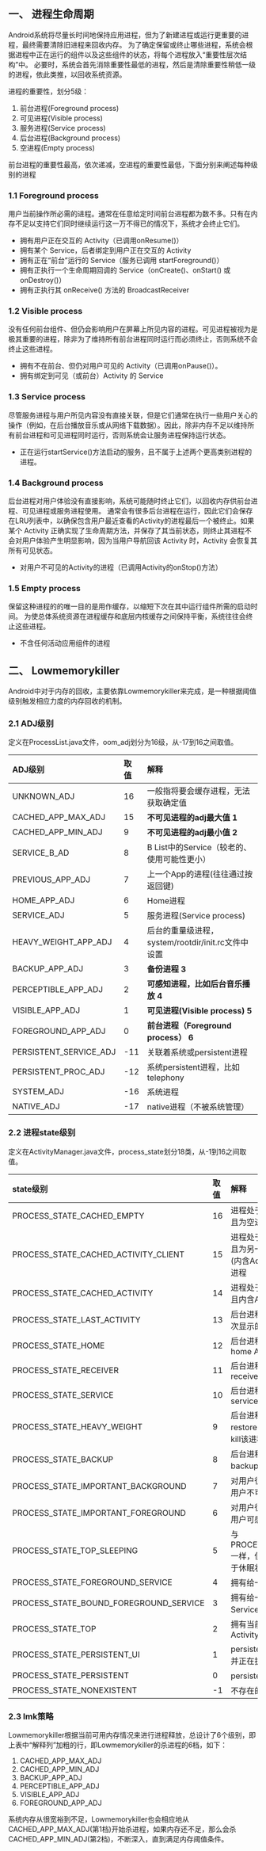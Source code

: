 ## 一、 进程生命周期

Android系统将尽量长时间地保持应用进程，但为了新建进程或运行更重要的进程，最终需要清除旧进程来回收内存。 为了确定保留或终止哪些进程，系统会根据进程中正在运行的组件以及这些组件的状态，将每个进程放入“重要性层次结构”中。 必要时，系统会首先消除重要性最低的进程，然后是清除重要性稍低一级的进程，依此类推，以回收系统资源。

进程的重要性，划分5级：

1. 前台进程(Foreground process)
2. 可见进程(Visible process)
3. 服务进程(Service process)
4. 后台进程(Background process)
5. 空进程(Empty process)

前台进程的重要性最高，依次递减，空进程的重要性最低，下面分别来阐述每种级别的进程

### 1.1 Foreground process

用户当前操作所必需的进程。通常在任意给定时间前台进程都为数不多。只有在内存不足以支持它们同时继续运行这一万不得已的情况下，系统才会终止它们。

- 拥有用户正在交互的 Activity（已调用onResume()）
- 拥有某个 Service，后者绑定到用户正在交互的 Activity
- 拥有正在“前台”运行的 Service（服务已调用 startForeground()）
- 拥有正执行一个生命周期回调的 Service（onCreate()、onStart() 或 onDestroy()）
- 拥有正执行其 onReceive() 方法的 BroadcastReceiver

### 1.2 Visible process

没有任何前台组件、但仍会影响用户在屏幕上所见内容的进程。可见进程被视为是极其重要的进程，除非为了维持所有前台进程同时运行而必须终止，否则系统不会终止这些进程。

- 拥有不在前台、但仍对用户可见的 Activity（已调用onPause()）。
- 拥有绑定到可见（或前台）Activity 的 Service

### 1.3 Service process

尽管服务进程与用户所见内容没有直接关联，但是它们通常在执行一些用户关心的操作（例如，在后台播放音乐或从网络下载数据）。因此，除非内存不足以维持所有前台进程和可见进程同时运行，否则系统会让服务进程保持运行状态。

- 正在运行startService()方法启动的服务，且不属于上述两个更高类别进程的进程。

### 1.4 Background process

后台进程对用户体验没有直接影响，系统可能随时终止它们，以回收内存供前台进程、可见进程或服务进程使用。 通常会有很多后台进程在运行，因此它们会保存在LRU列表中，以确保包含用户最近查看的Activity的进程最后一个被终止。如果某个 Activity 正确实现了生命周期方法，并保存了其当前状态，则终止其进程不会对用户体验产生明显影响，因为当用户导航回该 Activity 时，Activity 会恢复其所有可见状态。

- 对用户不可见的Activity的进程（已调用Activity的onStop()方法）

### 1.5 Empty process

保留这种进程的的唯一目的是用作缓存，以缩短下次在其中运行组件所需的启动时间。 为使总体系统资源在进程缓存和底层内核缓存之间保持平衡，系统往往会终止这些进程。

- 不含任何活动应用组件的进程

## 二、 Lowmemorykiller

Android中对于内存的回收，主要依靠Lowmemorykiller来完成，是一种根据阈值级别触发相应力度的内存回收的机制。

### 2.1 ADJ级别

定义在ProcessList.java文件，oom_adj划分为16级，从-17到16之间取值。

| ADJ级别                | 取值 | 解释                                               |
| :--------------------- | :--- | :------------------------------------------------- |
| UNKNOWN_ADJ            | 16   | 一般指将要会缓存进程，无法获取确定值               |
| CACHED_APP_MAX_ADJ     | 15   | **不可见进程的adj最大值 1**                        |
| CACHED_APP_MIN_ADJ     | 9    | **不可见进程的adj最小值 2**                        |
| SERVICE_B_AD           | 8    | B List中的Service（较老的、使用可能性更小）        |
| PREVIOUS_APP_ADJ       | 7    | 上一个App的进程(往往通过按返回键)                  |
| HOME_APP_ADJ           | 6    | Home进程                                           |
| SERVICE_ADJ            | 5    | 服务进程(Service process)                          |
| HEAVY_WEIGHT_APP_ADJ   | 4    | 后台的重量级进程，system/rootdir/init.rc文件中设置 |
| BACKUP_APP_ADJ         | 3    | **备份进程 3**                                     |
| PERCEPTIBLE_APP_ADJ    | 2    | **可感知进程，比如后台音乐播放 4**                 |
| VISIBLE_APP_ADJ        | 1    | **可见进程(Visible process) 5**                    |
| FOREGROUND_APP_ADJ     | 0    | **前台进程（Foreground process） 6**               |
| PERSISTENT_SERVICE_ADJ | -11  | 关联着系统或persistent进程                         |
| PERSISTENT_PROC_ADJ    | -12  | 系统persistent进程，比如telephony                  |
| SYSTEM_ADJ             | -16  | 系统进程                                           |
| NATIVE_ADJ             | -17  | native进程（不被系统管理）                         |

### 2.2 进程state级别

定义在ActivityManager.java文件，process_state划分18类，从-1到16之间取值。

| state级别                              | 取值 | 解释                                                         |
| :------------------------------------- | :--- | :----------------------------------------------------------- |
| PROCESS_STATE_CACHED_EMPTY             | 16   | 进程处于cached状态，且为空进程                               |
| PROCESS_STATE_CACHED_ACTIVITY_CLIENT   | 15   | 进程处于cached状态，且为另一个cached进程(内含Activity)的client进程 |
| PROCESS_STATE_CACHED_ACTIVITY          | 14   | 进程处于cached状态，且内含Activity                           |
| PROCESS_STATE_LAST_ACTIVITY            | 13   | 后台进程，且拥有上一次显示的Activity                         |
| PROCESS_STATE_HOME                     | 12   | 后台进程，且拥有home Activity                                |
| PROCESS_STATE_RECEIVER                 | 11   | 后台进程，且正在运行receiver                                 |
| PROCESS_STATE_SERVICE                  | 10   | 后台进程，且正在运行service                                  |
| PROCESS_STATE_HEAVY_WEIGHT             | 9    | 后台进程，但无法执行restore，因此尽量避免kill该进程          |
| PROCESS_STATE_BACKUP                   | 8    | 后台进程，正在运行backup/restore操作                         |
| PROCESS_STATE_IMPORTANT_BACKGROUND     | 7    | 对用户很重要的进程，用户不可感知其存在                       |
| PROCESS_STATE_IMPORTANT_FOREGROUND     | 6    | 对用户很重要的进程，用户可感知其存在                         |
| PROCESS_STATE_TOP_SLEEPING             | 5    | 与PROCESS_STATE_TOP一样，但此时设备正处于休眠状态            |
| PROCESS_STATE_FOREGROUND_SERVICE       | 4    | 拥有给一个前台Service                                        |
| PROCESS_STATE_BOUND_FOREGROUND_SERVICE | 3    | 拥有给一个前台Service，且由系统绑定                          |
| PROCESS_STATE_TOP                      | 2    | 拥有当前用户可见的top Activity                               |
| PROCESS_STATE_PERSISTENT_UI            | 1    | persistent系统进程，并正在执行UI操作                         |
| PROCESS_STATE_PERSISTENT               | 0    | persistent系统进程                                           |
| PROCESS_STATE_NONEXISTENT              | -1   | 不存在的进程                                                 |

### 2.3 lmk策略

Lowmemorykiller根据当前可用内存情况来进行进程释放，总设计了6个级别，即上表中“解释列”加粗的行，即Lowmemorykiller的杀进程的6档，如下：

1. CACHED_APP_MAX_ADJ
2. CACHED_APP_MIN_ADJ
3. BACKUP_APP_ADJ
4. PERCEPTIBLE_APP_ADJ
5. VISIBLE_APP_ADJ
6. FOREGROUND_APP_ADJ

系统内存从很宽裕到不足，Lowmemorykiller也会相应地从CACHED_APP_MAX_ADJ(第1档)开始杀进程，如果内存还不足，那么会杀CACHED_APP_MIN_ADJ(第2档)，不断深入，直到满足内存阈值条件。